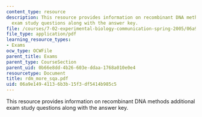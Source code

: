 ```yaml
---
content_type: resource
description: This resource provides information on recombinant DNA methods additional
  exam study questions along with the answer key.
file: /courses/7-02-experimental-biology-communication-spring-2005/06a9e14941136b3b15f3df5414b985c5_rdm_more_sqa.pdf
file_type: application/pdf
learning_resource_types:
- Exams
ocw_type: OCWFile
parent_title: Exams
parent_type: CourseSection
parent_uid: 0b66e8dd-4b26-603e-ddaa-1768a010e0e4
resourcetype: Document
title: rdm_more_sqa.pdf
uid: 06a9e149-4113-6b3b-15f3-df5414b985c5
---
```

This resource provides information on recombinant DNA methods additional exam study questions along with the answer key.

